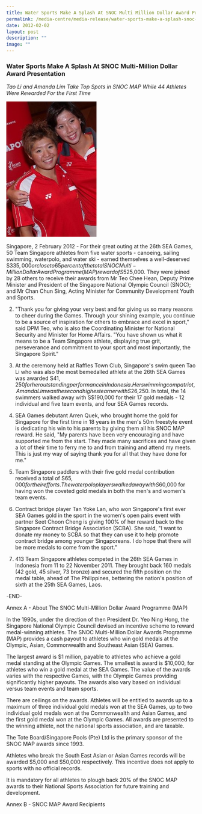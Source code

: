 ```yaml
---
title: Water Sports Make A Splash At SNOC Multi Million Dollar Award Presentation
permalink: /media-centre/media-release/water-sports-make-a-splash-snoc-multi-million-dollar-award-presentation/
date: 2012-02-02
layout: post
description: ""
image: ""
---
```

### **Water Sports Make A Splash At SNOC Multi-Million Dollar Award Presentation**

*Tao Li and Amanda Lim Take Top Spots in SNOC MAP While 44 Athletes Were Rewarded For the First Time*

![](/images/Media%20Centre/Media%20Release/2012/Feb/WATERSPORTSMAKEASPLASHATSNOCMULTIMILLIONDOLLARAWARDPRESENTATIONMainPar0028Imagegif.gif)
	
Singapore, 2 February 2012 - For their great outing at the 26th SEA Games, 50 Team Singapore athletes from five water sports - canoeing, sailing swimming, waterpolo, and water ski - earned themselves a well-deserved S$335,000 or close to 65 percent of the total SNOC Multi-Million Dollar Award Programme (MAP) reward of S$525,000. They were joined by 28 others to receive their awards from Mr Teo Chee Hean, Deputy Prime Minister and President of the Singapore National Olympic Council (SNOC); and Mr Chan Chun Sing, Acting Minister for Community Development Youth and Sports.

2. "Thank you for giving your very best and for giving us so many reasons to cheer during the Games. Through your shining example, you continue to be a source of inspiration for others to embrace and excel in sport," said DPM Teo, who is also the Coordinating Minister for National Security and Minister for Home Affairs. "You have shown us what it means to be a Team Singapore athlete, displaying true grit, perseverance and commitment to your sport and most importantly, the Singapore Spirit."

3. At the ceremony held at Raffles Town Club, Singapore's swim queen Tao Li who was also the most bemedalled athlete at the 26th SEA Games was awarded S$41,250 for her outstanding performance in Indonesia. Her swimming compatriot, Amanda Lim was the second highest earner with S$26,250. In total, the 14 swimmers walked away with S$190,000 for their 17 gold medals - 12 individual and five team events, and four SEA Games records.

4. SEA Games debutant Arren Quek, who brought home the gold for Singapore for the first time in 18 years in the men's 50m freestyle event is dedicating his win to his parents by giving them all his SNOC MAP reward. He said, "My parents have been very encouraging and have supported me from the start. They made many sacrifices and have given a lot of their time to ferry me to and from training and attend my meets. This is just my way of saying thank you for all that they have done for me."

5.  Team Singapore paddlers with their five gold medal contribution received a total of S$65,000 for their efforts. The waterpolo players walked away with S$60,000 for having won the coveted gold medals in both the men's and women's team events.

6. Contract bridge player Tan Yoke Lan, who won Singapore's first ever SEA Games gold in the sport in the women's open pairs event with partner Seet Choon Cheng is giving 100% of her reward back to the Singapore Contract Bridge Association (SCBA). She said, "I want to donate my money to SCBA so that they can use it to help promote contract bridge among younger Singaporeans. I do hope that there will be more medals to come from the sport."

7. 413 Team Singapore athletes competed in the 26th SEA Games in Indonesia from 11 to 22 November 2011. They brought back 160 medals (42 gold, 45 silver, 73 bronze) and secured the fifth position on the medal table, ahead of The Philippines, bettering the nation's position of sixth at the 25th SEA Games, Laos.

-END-

Annex A - About The SNOC Multi-Million Dollar Award Programme (MAP)

In the 1990s, under the direction of then President Dr. Yeo Ning Hong, the Singapore National Olympic Council devised an incentive scheme to reward medal-winning athletes. The SNOC Multi-Million Dollar Awards Programme (MAP) provides a cash payout to athletes who win gold medals at the Olympic, Asian, Commonwealth and Southeast Asian (SEA) Games.

The largest award is $1 million, payable to athletes who achieve a gold medal standing at the Olympic Games. The smallest is award is $10,000, for athletes who win a gold medal at the SEA Games. The value of the awards varies with the respective Games, with the Olympic Games providing significantly higher payouts. The awards also vary based on individual versus team events and team sports.

There are ceilings on the awards. Athletes will be entitled to awards up to a maximum of three individual gold medals won at the SEA Games, up to two individual gold medals won at the Commonwealth and Asian Games, and the first gold medal won at the Olympic Games. All awards are presented to the winning athlete, not the national sports association, and are taxable.

The Tote Board/Singapore Pools (Pte) Ltd is the primary sponsor of the SNOC MAP awards since 1993.

Athletes who break the South East Asian or Asian Games records will be awarded $5,000 and $50,000 respectively. This incentive does not apply to sports with no official records.

It is mandatory for all athletes to plough back 20% of the SNOC MAP awards to their National Sports Association for future training and development.

Annex B - SNOC MAP Award Recipients